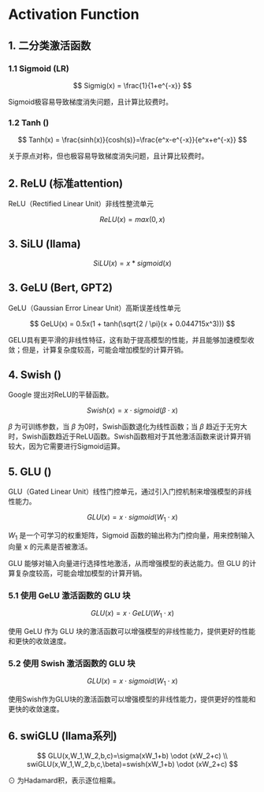 # Activation Function

## 1. 二分类激活函数
### 1.1 Sigmoid (LR)
$$
Sigmig(x) = \frac{1}{1+e^{-x}}
$$

Sigmoid极容易导致梯度消失问题，且计算比较费时。

### 1.2 Tanh ()
$$
Tanh(x) = \frac{sinh(x)}{cosh(s)}=\frac{e^x-e^{-x}}{e^x+e^{-x}}
$$

关于原点对称，但也极容易导致梯度消失问题，且计算比较费时。

## 2. ReLU (标准attention)
ReLU（Rectified Linear Unit）非线性整流单元

$$
ReLU(x) = max(0, x)
$$

## 3. SiLU (llama)

$$
SiLU(x) = x * sigmoid(x)
$$

## 3. GeLU (Bert, GPT2)

GeLU（Gaussian Error Linear Unit）高斯误差线性单元

$$
GeLU(x) = 0.5x(1 + tanh(\sqrt{2 / \pi}(x + 0.044715x^3)))
$$

GELU具有更平滑的非线性特征，这有助于提高模型的性能，并且能够加速模型收敛；但是，计算复杂度较高，可能会增加模型的计算开销。

## 4. Swish ()
Google 提出对ReLU的平替函数。

$$
Swish(x) = x \cdot sigmoid(\beta \cdot x)
$$

$\beta$ 为可训练参数，当 $\beta$ 为0时，Swish函数退化为线性函数；当 $\beta$ 趋近于无穷大时，Swish函数趋近于ReLU函数。Swish函数相对于其他激活函数来说计算开销较大，因为它需要进行Sigmoid运算。

## 5. GLU ()
GLU（Gated Linear Unit）线性门控单元，通过引入门控机制来增强模型的非线性能力。

$$
GLU(x) = x \cdot sigmoid(W_1 \cdot x)
$$

$W_1$ 是一个可学习的权重矩阵，Sigmoid 函数的输出称为门控向量，用来控制输入向量 x 的元素是否被激活。

GLU 能够对输入向量进行选择性地激活，从而增强模型的表达能力。但 GLU 的计算复杂度较高，可能会增加模型的计算开销。

### 5.1 使用 GeLU 激活函数的 GLU 块

$$
GLU(x) = x \cdot GeLU(W_1 \cdot x)
$$

使用 GeLU 作为 GLU 块的激活函数可以增强模型的非线性能力，提供更好的性能和更快的收敛速度。

### 5.2 使用 Swish 激活函数的 GLU 块

$$
GLU(x) = x \cdot sigmoid(W_1 \cdot x)
$$

使用Swish作为GLU块的激活函数可以增强模型的非线性能力，提供更好的性能和更快的收敛速度。

## 6. swiGLU (llama系列)

$$
GLU(x,W_1,W_2,b,c)=\sigma(xW_1+b) \odot (xW_2+c) \\
swiGLU(x,W_1,W_2,b,c,\beta)=swish(xW_1+b) \odot (xW_2+c)
$$

$\odot$ 为Hadamard积，表示逐位相乘。